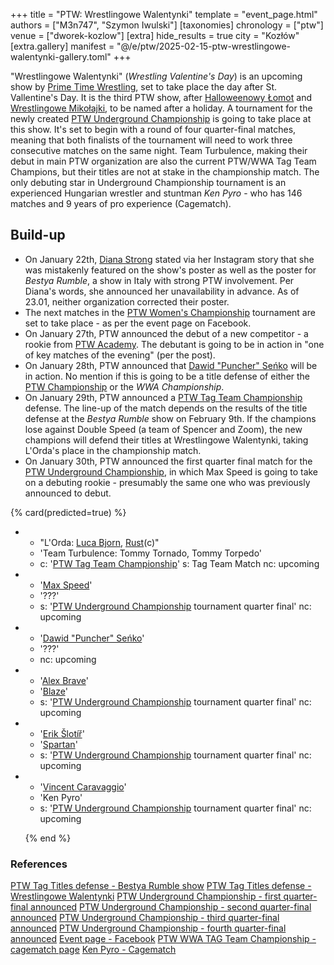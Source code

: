 +++
title = "PTW: Wrestlingowe Walentynki"
template = "event_page.html"
authors = ["M3n747", "Szymon Iwulski"]
[taxonomies]
chronology = ["ptw"]
venue = ["dworek-kozlow"]
[extra]
hide_results = true
city = "Kozłów"
[extra.gallery]
manifest = "@/e/ptw/2025-02-15-ptw-wrestlingowe-walentynki-gallery.toml"
+++

"Wrestlingowe Walentynki" (_Wrestling Valentine's Day_) is an upcoming show by [Prime Time Wrestling](@/o/ptw.md), set to take place the day after St. Vallentine's Day. It is the third PTW show, after [Halloweenowy Łomot](@/e/ptw/2024-10-19-ptw-underground-23.md) and [Wrestlingowe Mikołajki](@/e/ptw/2024-12-07-ptw-underground-25.md), to be named after a holiday.
A tournament for the newly created [PTW Underground Championship](@/c/ptw-underground-championship.md) is going to take place at this show. It's set to begin with a round of four quarter-final matches, meaning that both finalists of the tournament will need to work three consecutive matches on the same night.
Team Turbulence, making their debut in main PTW organization are also the current PTW/WWA Tag Team Champions, but their titles are not at stake in the championship match.
The only debuting star in Underground Championship tournament is an experienced Hungarian wrestler and stuntman _Ken Pyro_ - who has 146 matches and 9 years of pro experience (Cagematch).

## Build-up

* On January 22th, [Diana Strong](@/w/diana-strong.md) stated via her Instagram story that she was mistakenly featured on the show's poster as well as the poster for _Bestya Rumble_, a show in Italy with strong PTW involvement. Per Diana's words, she announced her unavailability in advance. As of 23.01, neither organization corrected their poster.
* The next matches in the [PTW Women's Championship](@/c/ptw-womens-championship.md) tournament are set to take place - as per the event page on Facebook.
* On January 27th, PTW announced the debut of a new competitor - a rookie from [PTW Academy](@/o/ptw-academy.md). The debutant is going to be in action in "one of key matches of the evening" (per the post).
* On January 28th, PTW announced that [Dawid "Puncher" Seńko](@/w/puncher.md) will be in action. No mention if this is going to be a title defense of either the [PTW Championship](@/c/ptw-championship.md) or the _WWA Championship_.
* On January 29th, PTW announced a [PTW Tag Team Championship](@/c/ptw-tag-team-championship.md) defense. The line-up of the match depends on the results of the title defense at the _Bestya Rumble_ show on February 9th. If the champions lose against Double Speed (a team of Spencer and Zoom), the new champions will defend their titles at Wrestlingowe Walentynki, taking L'Orda's place in the championship match.
* On January 30th, PTW announced the first quarter final match for the [PTW Underground Championship](@/c/ptw-underground-championship.md), in which Max Speed is going to take on a debuting rookie - presumably the same one who was previously announced to debut.
 
{% card(predicted=true) %}
- - "L'Orda: [Luca Bjorn](@/w/luca-bjorn.md), [Rust](@/w/rust.md)(c)"
  - 'Team Turbulence: Tommy Tornado, Tommy Torpedo'
  - c: '[PTW Tag Team Championship](@/c/ptw-tag-team-championship.md)'
    s: Tag Team Match
    nc: upcoming
- - '[Max Speed](@/w/max-speed.md)'
  - '???'
  - s: '[PTW Underground Championship](@/c/ptw-underground-championship.md) tournament quarter final'
    nc: upcoming
- - '[Dawid "Puncher" Seńko](@/w/puncher.md)'
  - '???'
  - nc: upcoming
- - '[Alex Brave](@/w/alex-brave.md)'
  - '[Blaze](@/w/blaze.md)'
  - s: '[PTW Underground Championship](@/c/ptw-underground-championship.md) tournament quarter final'
    nc: upcoming
- - '[Erik Šlotíř](@/w/erik-slotir.md)'
  - '[Spartan](@/w/spartan.md)'
  - s: '[PTW Underground Championship](@/c/ptw-underground-championship.md) tournament quarter final'
    nc: upcoming
- - '[Vincent Caravaggio](@/w/vincent-caravaggio.md)'
  - 'Ken Pyro'
  - s: '[PTW Underground Championship](@/c/ptw-underground-championship.md) tournament quarter final'
    nc: upcoming    

  {% end %}

### References

[PTW Tag Titles defense - Bestya Rumble show](https://www.instagram.com/p/DFLfyIjteNQ/_)
[PTW Tag Titles defense - Wrestlingowe Walentynki](https://www.facebook.com/photo/?fbid=659585686394077&set=pb.100070279538143.-2207520000)
[PTW Underground Championship - first quarter-final announced](https://www.facebook.com/PrimeTimeWrestlingPL/posts/pfbid024WCNZgW3HaWL3nbKhqS7joP6HitFMnNGQee4QCwzNdB6NpPnhFDKtvYgSFtukcoNl)
[PTW Underground Championship - second quarter-final announced](https://www.facebook.com/photo/?fbid=660822582937054&set=a.136592408693410)
[PTW Underground Championship - third quarter-final announced](https://www.facebook.com/photo?fbid=662972726055373&set=a.136592408693410)
[PTW Underground Championship - fourth quarter-final announced](https://www.facebook.com/photo/?fbid=663657269320252&set=a.136592408693410)
[Event page - Facebook](https://www.facebook.com/events/494413280349578/?acontext=%7B%22event_action_history%22%3A[]%7D)
[PTW WWA TAG Team Championship - cagematch page](https://www.cagematch.net/?id=5&nr=6593_)
[Ken Pyro - Cagematch](https://www.cagematch.net/?id=2&nr=24006)
